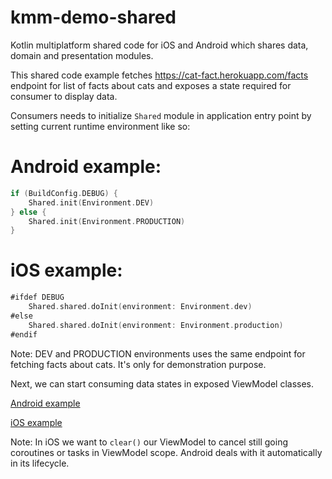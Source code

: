 # kmm-demo-shared
Kotlin multiplatform shared code for iOS and Android which shares data, domain and presentation modules.

This shared code example fetches https://cat-fact.herokuapp.com/facts endpoint for list of facts about cats and exposes a state required for consumer to display data.

Consumers needs to initialize `Shared` module in application entry point by setting current runtime environment like so:

# Android example:
```kotlin 
if (BuildConfig.DEBUG) {
    Shared.init(Environment.DEV)
} else {
    Shared.init(Environment.PRODUCTION)
}
```

# iOS example:
```swift
#ifdef DEBUG
    Shared.shared.doInit(environment: Environment.dev)
#else
    Shared.shared.doInit(environment: Environment.production)
#endif
```

Note: DEV and PRODUCTION environments uses the same endpoint for fetching facts about cats. It's only for demonstration purpose.

Next, we can start consuming data states in exposed ViewModel classes.

[Android example](https://github.com/jonastiskus/kmm-demo-android/blob/master/app/src/main/java/com/jonas/tiskus/kmm/demo/android/MainActivity.kt)

[iOS example](https://github.com/jonastiskus/kmm-demo-ios/blob/master/kmm-demo-ios/FactsViewController.swift)

Note: In iOS we want to `clear()` our ViewModel to cancel still going coroutines or tasks in ViewModel scope. Android deals with it automatically in its lifecycle.
